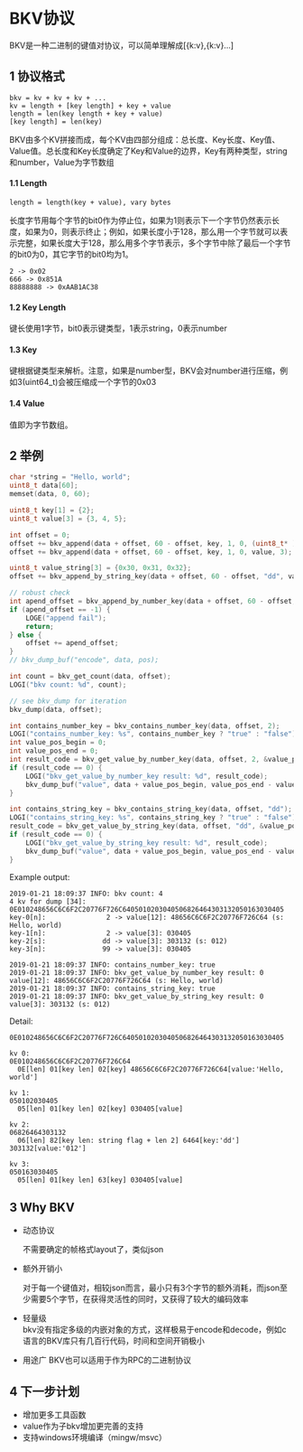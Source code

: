 # BKV协议
BKV是一种二进制的键值对协议，可以简单理解成[{k:v},{k:v}...]



## 1 协议格式
`bkv = kv + kv + kv + ...`  
`kv = length + [key length] + key + value`  
`length = len(key length + key + value)`   
`[key length] = len(key)`   

BKV由多个KV拼接而成，每个KV由四部分组成：总长度、Key长度、Key值、Value值。总长度和Key长度确定了Key和Value的边界，Key有两种类型，string和number，Value为字节数组

#### 1.1 Length
`length = length(key + value), vary bytes`  

长度字节用每个字节的bit0作为停止位，如果为1则表示下一个字节仍然表示长度，如果为0，则表示终止；例如，如果长度小于128，那么用一个字节就可以表示完整，如果长度大于128，那么用多个字节表示，多个字节中除了最后一个字节的bit0为0，其它字节的bit0均为1。

```
2 -> 0x02
666 -> 0x851A
88888888 -> 0xAAB1AC38
```

#### 1.2 Key Length
键长使用1字节，bit0表示键类型，1表示string，0表示number

#### 1.3 Key
键根据键类型来解析。注意，如果是number型，BKV会对number进行压缩，例如3(uint64_t)会被压缩成一个字节的0x03

#### 1.4 Value
值即为字节数组。

## 2 举例
```c
char *string = "Hello, world";
uint8_t data[60];
memset(data, 0, 60);

uint8_t key[1] = {2};
uint8_t value[3] = {3, 4, 5};

int offset = 0;
offset += bkv_append(data + offset, 60 - offset, key, 1, 0, (uint8_t* )string, strlen(string));
offset += bkv_append(data + offset, 60 - offset, key, 1, 0, value, 3);

uint8_t value_string[3] = {0x30, 0x31, 0x32};
offset += bkv_append_by_string_key(data + offset, 60 - offset, "dd", value_string, 3);

// robust check
int apend_offset = bkv_append_by_number_key(data + offset, 60 - offset, 99, value, 3);
if (apend_offset == -1) {
    LOGE("append fail");
    return;
} else {
    offset += apend_offset;
}
// bkv_dump_buf("encode", data, pos);

int count = bkv_get_count(data, offset);
LOGI("bkv count: %d", count);

// see bkv_dump for iteration
bkv_dump(data, offset);

int contains_number_key = bkv_contains_number_key(data, offset, 2);
LOGI("contains_number_key: %s", contains_number_key ? "true" : "false");
int value_pos_begin = 0;
int value_pos_end = 0;
int result_code = bkv_get_value_by_number_key(data, offset, 2, &value_pos_begin, &value_pos_end);
if (result_code == 0) {
    LOGI("bkv_get_value_by_number_key result: %d", result_code);
    bkv_dump_buf("value", data + value_pos_begin, value_pos_end - value_pos_begin);
}

int contains_string_key = bkv_contains_string_key(data, offset, "dd");
LOGI("contains_string_key: %s", contains_string_key ? "true" : "false");
result_code = bkv_get_value_by_string_key(data, offset, "dd", &value_pos_begin, &value_pos_end);
if (result_code == 0) {
    LOGI("bkv_get_value_by_string_key result: %d", result_code);
    bkv_dump_buf("value", data + value_pos_begin, value_pos_end - value_pos_begin);
}   
```

Example output:
```shell
2019-01-21 18:09:37 INFO: bkv count: 4
4 kv for dump [34]: 0E010248656C6C6F2C20776F726C6405010203040506826464303132050163030405
key-0[n]:               2 -> value[12]: 48656C6C6F2C20776F726C64 (s: Hello, world)
key-1[n]:               2 -> value[3]: 030405
key-2[s]:              dd -> value[3]: 303132 (s: 012)
key-3[n]:              99 -> value[3]: 030405

2019-01-21 18:09:37 INFO: contains_number_key: true
2019-01-21 18:09:37 INFO: bkv_get_value_by_number_key result: 0
value[12]: 48656C6C6F2C20776F726C64 (s: Hello, world)
2019-01-21 18:09:37 INFO: contains_string_key: true
2019-01-21 18:09:37 INFO: bkv_get_value_by_string_key result: 0
value[3]: 303132 (s: 012)
```
Detail:
```
0E010248656C6C6F2C20776F726C6405010203040506826464303132050163030405

kv 0:
0E010248656C6C6F2C20776F726C64
  0E[len] 01[key len] 02[key] 48656C6C6F2C20776F726C64[value:'Hello, world']

kv 1:
050102030405
  05[len] 01[key len] 02[key] 030405[value]

kv 2:
06826464303132
  06[len] 82[key len: string flag + len 2] 6464[key:'dd'] 303132[value:'012']

kv 3:
050163030405
  05[len] 01[key len] 63[key] 030405[value]  
```

## 3 Why BKV
- 动态协议
  
  不需要确定的帧格式layout了，类似json  
  
- 额外开销小  
  
  对于每一个键值对，相较json而言，最小只有3个字节的额外消耗，而json至少需要5个字节，在获得灵活性的同时，又获得了较大的编码效率
  
- 轻量级  
  bkv没有指定多级的内嵌对象的方式，这样极易于encode和decode，例如c语言的BKV库只有几百行代码，时间和空间开销极小 
  
- 用途广
  BKV也可以适用于作为RPC的二进制协议

## 4 下一步计划
- 增加更多工具函数
- value作为子bkv增加更完善的支持
- 支持windows环境编译（mingw/msvc）